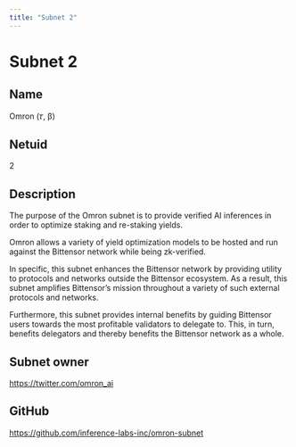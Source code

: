 ```yaml
---
title: "Subnet 2"
---
```


# Subnet 2

## Name

Omron (𝜏, β)

## Netuid
2

## Description

The purpose of the Omron subnet is to provide verified AI inferences in order to optimize staking and re-staking yields.

Omron allows a variety of yield optimization models to be hosted and run against the Bittensor network while being zk-verified.

In specific, this subnet enhances the Bittensor network by providing utility to protocols and networks outside the Bittensor ecosystem. As a result, this subnet amplifies Bittensor’s mission throughout a variety of such external protocols and networks.

Furthermore, this subnet provides internal benefits by guiding Bittensor users towards the most profitable validators to delegate to. This, in turn, benefits delegators and thereby benefits the Bittensor network as a whole.

## Subnet owner

https://twitter.com/omron_ai

## GitHub

https://github.com/inference-labs-inc/omron-subnet

<!-- 
## Hyperparameters

| Hyperparameter| Value|
|:---|------|
| rho | 10 |
| kappa | 32767 |
| immunity_period | 7200 |
| min_allowed_weights | 8 |
| max_weight_limit | 455 |
| tempo | 99 |
| min_difficulty | 1000000000000000000 |
| max_difficulty | 1000000000000000000 |
| weights_version | 2013 |
| weights_rate_limit | 100 |
| adjustment_interval | 112 |
| activity_cutoff | 5000 |
| registration_allowed | True |
| target_regs_per_interval | 2 |
| min_burn | 1000000000 |
| max_burn | 100000000000 |
| bonds_moving_avg | 900000 |
| max_regs_per_block | 1 |
| serving_rate_limit | 10 |
| max_validators | 128 | -->